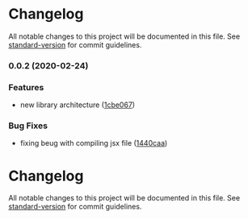 # Changelog

All notable changes to this project will be documented in this file. See [standard-version](https://github.com/conventional-changelog/standard-version) for commit guidelines.

### 0.0.2 (2020-02-24)


### Features

* new library architecture ([1cbe067](https://github.com/klourencodev@gmail.com/midnight/commit/1cbe067d288b268a2848331bb21e5edf74364657))


### Bug Fixes

* fixing beug with compiling jsx file ([1440caa](https://github.com/klourencodev@gmail.com/midnight/commit/1440caa731862310c7579d83e700bfcc2d37ba08))

# Changelog

All notable changes to this project will be documented in this file. See [standard-version](https://github.com/conventional-changelog/standard-version) for commit guidelines.
